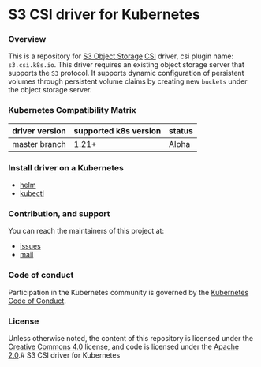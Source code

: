 # S3 CSI driver for Kubernetes

### Overview
This is a repository for [S3 Object Storage](https://aws.amazon.com/cn/s3/) [CSI](https://kubernetes-csi.github.io/docs/) driver, csi plugin name: `s3.csi.k8s.io`. This driver requires an existing object storage server that supports the `S3` protocol. It supports dynamic configuration of persistent volumes through persistent volume claims by creating new `buckets` under the object storage server.

### Kubernetes Compatibility Matrix
|driver version  | supported k8s version | status |
|----------------|-----------------------|--------|
|master branch   | 1.21+                 | Alpha  |


### Install driver on a Kubernetes
 - [helm](./charts)
 - [kubectl](./docs/install-s3-csi-driver.md)

### Contribution, and support

You can reach the maintainers of this project at:

- [issues](https://github.com/keington/s3-csi-driver/issues/new)
- [mail](mailto:keington@outlook.com)

### Code of conduct

Participation in the Kubernetes community is governed by the [Kubernetes Code of Conduct](code-of-conduct.md).

[owners]: https://git.k8s.io/community/contributors/guide/owners.md
[Creative Commons 4.0]: https://git.k8s.io/website/LICENSE

### License
Unless otherwise noted, the content of this repository is licensed under the [Creative Commons 4.0] license, and code is licensed under the [Apache 2.0](LICENSE).# S3 CSI driver for Kubernetes